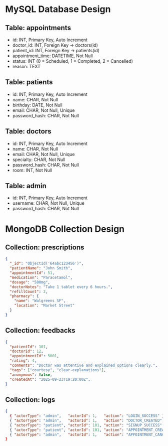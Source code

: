 # MySQL Database Design

## Table: appointments
- id: INT, Primary Key, Auto Increment
- doctor_id: INT, Foreign Key → doctors(id)
- patient_id: INT, Foreign Key → patients(id)
- appointment_time: DATETIME, Not Null
- status: INT (0 = Scheduled, 1 = Completed, 2 = Cancelled)
- reason: TEXT

## Table: patients
- id: INT, Primary Key, Auto Increment
- name: CHAR, Not Null
- birthday: DATE, Not Null
- email: CHAR, Not Null, Unique
- password_hash: CHAR, Not Null

## Table: doctors
- id: INT, Primary Key, Auto Increment
- name: CHAR, Not Null
- email: CHAR, Not Null, Unique
- specialty: CHAR, Not Null
- password_hash: CHAR, Not Null
- room: INT, Not Null

## Table: admin
- id: INT, Primary Key, Auto Increment
- username: CHAR, Not Null, Unique
- password_hash: CHAR, Not Null

# MongoDB Collection Design

## Collection: prescriptions

```json
{
  "_id": "ObjectId('64abc123456')",
  "patientName": "John Smith",
  "appointmentId": 51,
  "medication": "Paracetamol",
  "dosage": "500mg",
  "doctorNotes": "Take 1 tablet every 6 hours.",
  "refillCount": 2,
  "pharmacy": {
    "name": "Walgreens SF",
    "location": "Market Street"
  }
}
```

## Collection: feedbacks

```json
{
  "patientId": 101,
  "doctorId": 12,
  "appointmentId": 5001,
  "rating": 4,
  "comments": "Doctor was attentive and explained options clearly.",
  "tags": ["courtesy", "clear-explanations"],
  "anonymous": false,
  "createdAt": "2025-09-23T19:20:00Z",
}
```

## Collection: logs

```json
{
  { "actorType": "admin",   "actorId": 1,   "action": "LOGIN_SUCCESS" },
  { "actorType": "admin",   "actorId": 1,   "action": "DOCTOR_CREATED",       "entityType": "doctor",      "entityId": 12 },
  { "actorType": "patient", "actorId": 101, "action": "SIGNUP_SUCCESS" },
  { "actorType": "patient", "actorId": 101, "action": "APPOINTMENT_CREATED",  "entityType": "appointment", "entityId": 5001, "meta": { "doctorId": 12, "scheduledAt": "2025-09-25T10:00:00Z"} },
  { "actorType": "admin",   "actorId": 1,   "action": "APPOINTMENT_CANCELLED","entityType": "appointment", "entityId": 5001 }
}
```
